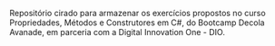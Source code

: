 Repositório cirado para armazenar os exercícios propostos no curso Propriedades, Métodos e Construtores em C#, do Bootcamp Decola Avanade, em parceria com a Digital Innovation One - DIO. 
